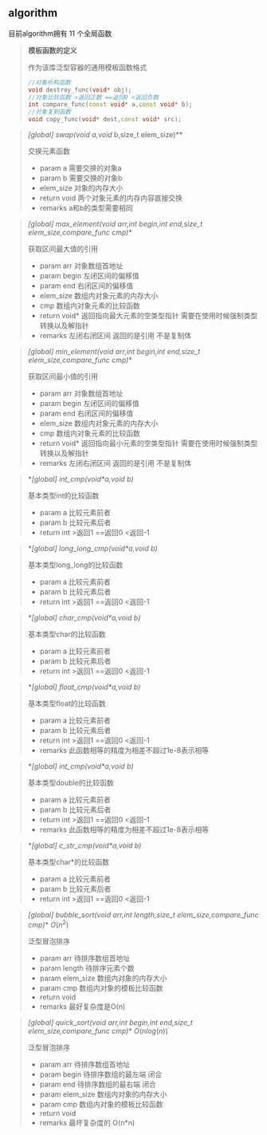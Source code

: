 ## algorithm

目前algorithm拥有 11 个全局函数

> **模板函数的定义**
>
> 作为该库泛型容器的通用模板函数格式
>
> ```c++
> //对象析构函数
> void destroy_func(void* obj);
> //对象比较函数 >返回正数 ==返回0 <返回负数
> int compare_func(const void* a,const void* b);
> //对象复制函数
> void copy_func(void* dest,const void* src);
> ```



> **[global] swap(void* a,void* b,size_t elem_size)**
>
> 交换元素函数
>
> + param a 需要交换的对象a
> + param b 需要交换的对象b
> + elem_size 对象的内存大小
> + return void 两个对象元素的内存内容直接交换
> + remarks a和b的类型需要相同



> **[global] max_element(void* arr,int begin,int end,size_t elem_size,compare_func cmp)**
>
> 获取区间最大值的引用
>
> + param arr 对象数组首地址
> + param begin 左闭区间的偏移值
> + param end 右闭区间的偏移值
> + elem_size 数组内对象元素的内存大小
> + cmp 数组内对象元素的比较函数
> + return void* 返回指向最大元素的空类型指针 需要在使用时候强制类型转换以及解指针
> + remarks 左闭右闭区间 返回的是引用 不是复制体



> **[global] min_element(void* arr,int begin,int end,size_t elem_size,compare_func cmp)**
>
> 获取区间最小值的引用
>
> + param arr 对象数组首地址
> + param begin 左闭区间的偏移值
> + param end 右闭区间的偏移值
> + elem_size 数组内对象元素的内存大小
> + cmp 数组内对象元素的比较函数
> + return void* 返回指向最小元素的空类型指针 需要在使用时候强制类型转换以及解指针
> + remarks 左闭右闭区间 返回的是引用 不是复制体



> **[global] int_cmp(void*a,void *b)**
>
> 基本类型int的比较函数
>
> + param a 比较元素前者
> + param b 比较元素后者
> + return int >返回1 ==返回0 <返回-1



> **[global] long_long_cmp(void*a,void *b)**
>
> 基本类型long_long的比较函数
>
> + param a 比较元素前者
> + param b 比较元素后者
> + return int >返回1 ==返回0 <返回-1



> **[global] char_cmp(void*a,void *b)**
>
> 基本类型char的比较函数
>
> + param a 比较元素前者
> + param b 比较元素后者
> + return int >返回1 ==返回0 <返回-1



> **[global] float_cmp(void*a,void *b)**
>
> 基本类型float的比较函数
>
> + param a 比较元素前者
> + param b 比较元素后者
> + return int >返回1 ==返回0 <返回-1
> + remarks 此函数相等的精度为相差不超过1e-8表示相等



> **[global] int_cmp(void*a,void *b)**
>
> 基本类型double的比较函数
>
> + param a 比较元素前者
> + param b 比较元素后者
> + return int >返回1 ==返回0 <返回-1
> + remarks 此函数相等的精度为相差不超过1e-8表示相等



> **[global] c_str_cmp(void*a,void *b)**
>
> 基本类型char*的比较函数
>
> + param a 比较元素前者
> + param b 比较元素后者
> + return int >返回1 ==返回0 <返回-1



> **[global] bubble_sort(void* arr,int length,size_t elem_size,compare_func cmp)**		$O(n^2)$
>
> 泛型冒泡排序
>
> + param arr 待排序数组首地址
> + param length 待排序元素个数
> + param elem_size 数组内对象的内存大小
> + param cmp 数组内对象的模板比较函数
> + return void
> + remarks 最好复杂度是O(n)



>**[global] quick_sort(void* arr,int begin,int end,size_t elem_size,compare_func cmp)**		$O(nlog(n))$
>
>泛型冒泡排序
>
>+ param arr 待排序数组首地址
>+ param begin 待排序数组的最左端 闭合
>+ param end 待排序数组的最右端 闭合
>+ param elem_size 数组内对象的内存大小
>+ param cmp 数组内对象的模板比较函数
>+ return void
>+ remarks 最坏复杂度的 O(n*n)









